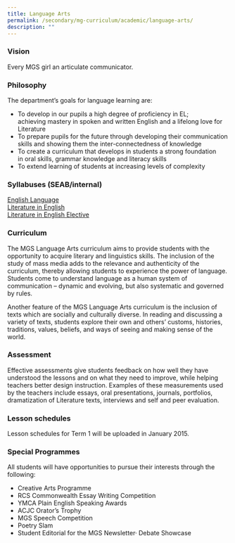 ```yaml
---
title: Language Arts
permalink: /secondary/mg-curriculum/academic/language-arts/
description: ""
---
```

### Vision

Every MGS girl an articulate communicator.

  

### Philosophy

The department’s goals for language learning are:

*   To develop in our pupils a high degree of proficiency in EL; achieving mastery in spoken and written English and a lifelong love for Literature
*   To prepare pupils for the future through developing their communication skills and showing them the inter-connectedness of knowledge
*   To create a curriculum that develops in students a strong foundation in oral skills, grammar knowledge and literacy skills 
*   To extend learning of students at increasing levels of complexity

  

### Syllabuses (SEAB/internal)

[English Language](http://www.seab.gov.sg/oLevel/2015Syllabus/1128_2015.pdf)  
[Literature in English](http://www.seab.gov.sg/oLevel/2015Syllabus/2065_2015.pdf)  
[Literature in English Elective](http://www.seab.gov.sg/oLevel/2015Syllabus/2204_2015.pdf)  
  

### Curriculum

The MGS Language Arts curriculum aims to provide students with the opportunity to acquire literary and linguistics skills. The inclusion of the study of mass media adds to the relevance and authenticity of the curriculum, thereby allowing students to experience the power of language. Students come to understand language as a human system of communication – dynamic and evolving, but also systematic and governed by rules.  
  

Another feature of the MGS Language Arts curriculum is the inclusion of texts which are socially and culturally diverse. In reading and discussing a variety of texts, students explore their own and others’ customs, histories, traditions, values, beliefs, and ways of seeing and making sense of the world.  
  

### Assessment

Effective assessments give students feedback on how well they have understood the lessons and on what they need to improve, while helping teachers better design instruction. Examples of these measurements used by the teachers include essays, oral presentations, journals, portfolios, dramatization of Literature texts, interviews and self and peer evaluation.  
  

### Lesson schedules

Lesson schedules for Term 1 will be uploaded in January 2015.

  

### Special Programmes

All students will have opportunities to pursue their interests through the following:  

*   Creative Arts Programme
*   RCS Commonwealth Essay Writing Competition
*   YMCA Plain English Speaking Awards
*   ACJC Orator’s Trophy
*   MGS Speech Competition
*   Poetry Slam
*   Student Editorial for the MGS Newsletter· Debate Showcase
